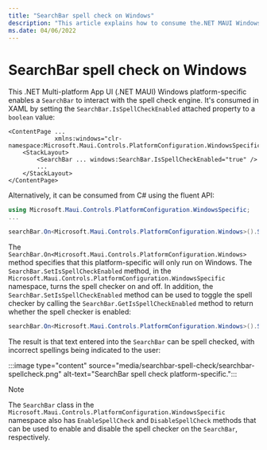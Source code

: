 ```yaml
---
title: "SearchBar spell check on Windows"
description: "This article explains how to consume the.NET MAUI Windows platform-specific that enables a SearchBar to interact with the spell check engine."
ms.date: 04/06/2022
---
```


# SearchBar spell check on Windows

This .NET Multi-platform App UI (.NET MAUI) Windows platform-specific enables a `SearchBar` to interact with the spell check engine. It's consumed in XAML by setting the `SearchBar.IsSpellCheckEnabled` attached property to a `boolean` value:

```xaml
<ContentPage ...
             xmlns:windows="clr-namespace:Microsoft.Maui.Controls.PlatformConfiguration.WindowsSpecific;assembly=Microsoft.Maui.Controls">
    <StackLayout>
        <SearchBar ... windows:SearchBar.IsSpellCheckEnabled="true" />
        ...
    </StackLayout>
</ContentPage>
```

Alternatively, it can be consumed from C# using the fluent API:

```csharp
using Microsoft.Maui.Controls.PlatformConfiguration.WindowsSpecific;
...

searchBar.On<Microsoft.Maui.Controls.PlatformConfiguration.Windows>().SetIsSpellCheckEnabled(true);
```

The `SearchBar.On<Microsoft.Maui.Controls.PlatformConfiguration.Windows>` method specifies that this platform-specific will only run on Windows. The `SearchBar.SetIsSpellCheckEnabled` method, in the `Microsoft.Maui.Controls.PlatformConfiguration.WindowsSpecific` namespace, turns the spell checker on and off. In addition, the `SearchBar.SetIsSpellCheckEnabled` method can be used to toggle the spell checker by calling the `SearchBar.GetIsSpellCheckEnabled` method to return whether the spell checker is enabled:

```csharp
searchBar.On<Microsoft.Maui.Controls.PlatformConfiguration.Windows>().SetIsSpellCheckEnabled(!searchBar.On<Microsoft.Maui.Controls.PlatformConfiguration.Windows>().GetIsSpellCheckEnabled());
```

The result is that text entered into the `SearchBar` can be spell checked, with incorrect spellings being indicated to the user:

:::image type="content" source="media/searchbar-spell-check/searchbar-spellcheck.png" alt-text="SearchBar spell check platform-specific.":::

> [!NOTE]
> The `SearchBar` class in the `Microsoft.Maui.Controls.PlatformConfiguration.WindowsSpecific` namespace also has `EnableSpellCheck` and `DisableSpellCheck` methods that can be used to enable and disable the spell checker on the `SearchBar`, respectively.
